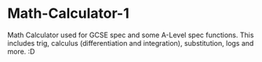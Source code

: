 # Math-Calculator-1
Math Calculator used for GCSE spec and some A-Level spec functions. This includes trig, calculus (differentiation and integration), substitution, logs and more. :D
